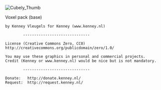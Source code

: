 ![Cubely_Thumb](Assets/Thumbnail/Cubely_Thumb.png)

Voxel pack (base)

	by Kenney Vleugels for Kenney (www.kenney.nl)

			------------------------------

	License (Creative Commons Zero, CC0)
	http://creativecommons.org/publicdomain/zero/1.0/

	You may use these graphics in personal and commercial projects.
	Credit (Kenney or www.kenney.nl) would be nice but is not mandatory.

			------------------------------

	Donate:   http://donate.kenney.nl/
	Request:  http://request.kenney.nl/

